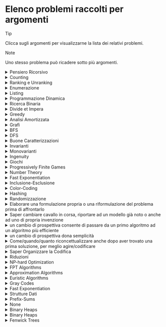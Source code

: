 # Elenco problemi raccolti per argomenti

> [!TIP]
> Clicca sugli argomenti per visualizzarne la lista dei relativi problemi.

> [!NOTE]
> Uno stesso problema può ricadere sotto più argomenti.

<details>
<summary>Pensiero Ricorsivo</summary>

- [poldo_bis](poldo_bis)
- [collage](collage)
- [borse](borse)
- [conio2](conio2)
- [quanti_poldo](quanti_poldo)
- [forza_mediana](forza_mediana)
- [poldo_mania](poldo_mania)
- [monotone_01_matrix](monotone_01_matrix)
- [FBF_trasparenti](FBF_trasparenti)
- [lists_alignment](lists_alignment)
- [tavola_rotonda](tavola_rotonda)
- [ricerca_binaria](ricerca_binaria)
- [prev_and_next](prev_and_next)
- [prima_PD_su_linea](prima_PD_su_linea)
- [prima_PD_su_linea_fast_exp](prima_PD_su_linea_fast_exp)
- [piastrelle](piastrelle)
- [nim2](nim2)
- [accensione](accensione)
- [prima_PD_su_linea_interactive](prima_PD_su_linea_interactive)
- [prima_PD_non_locale_su_linea](prima_PD_non_locale_su_linea)
- [brothers_in_arms](brothers_in_arms)
- [matching_bipartito](matching_bipartito)
- [qkernels](qkernels)
- [prefixflip_solitaire](prefixflip_solitaire)
</details><details>
<summary>Counting</summary>

- [borse](borse)
- [quanti_poldo](quanti_poldo)
- [monotone_01_matrix](monotone_01_matrix)
- [FBF_trasparenti](FBF_trasparenti)
- [prev_and_next](prev_and_next)
- [piastrelle](piastrelle)
- [prima_PD_non_locale_su_linea](prima_PD_non_locale_su_linea)
- [matching_bipartito](matching_bipartito)
</details><details>
<summary>Ranking e Unranking</summary>

- [borse](borse)
- [quanti_poldo](quanti_poldo)
- [monotone_01_matrix](monotone_01_matrix)
- [FBF_trasparenti](FBF_trasparenti)
- [prev_and_next](prev_and_next)
- [piastrelle](piastrelle)
- [prima_PD_non_locale_su_linea](prima_PD_non_locale_su_linea)
- [matching_bipartito](matching_bipartito)
</details><details>
<summary>Enumerazione</summary>

- [borse](borse)
- [monotone_01_matrix](monotone_01_matrix)
- [FBF_trasparenti](FBF_trasparenti)
- [prev_and_next](prev_and_next)
- [piastrelle](piastrelle)
- [matching_bipartito](matching_bipartito)
</details><details>
<summary>Listing</summary>

</details><details>
<summary>Programmazione Dinamica</summary>

- [poldo_bis](poldo_bis)
- [collage](collage)
- [conio2](conio2)
- [quanti_poldo](quanti_poldo)
- [down_to_the_origin](down_to_the_origin)
- [poldo_mania](poldo_mania)
- [lists_alignment](lists_alignment)
- [mostra](mostra)
- [funghi](funghi)
- [prima_PD_su_linea](prima_PD_su_linea)
- [prima_PD_su_linea_fast_exp](prima_PD_su_linea_fast_exp)
- [pianostudi](pianostudi)
- [prima_PD_su_linea_interactive](prima_PD_su_linea_interactive)
- [prima_PD_non_locale_su_linea](prima_PD_non_locale_su_linea)
- [brothers_in_arms](brothers_in_arms)
- [conio3](conio3)
</details><details>
<summary>Ricerca Binaria</summary>

- [ricerca_binaria](ricerca_binaria)
</details><details>
<summary>Divide et Impera</summary>

- [forza_mediana](forza_mediana)
</details><details>
<summary>Greedy</summary>

- [conio1](conio1)
- [pianostudi](pianostudi)
- [muro](muro)
</details><details>
<summary>Analisi Amortizzata</summary>

- [baloni](baloni)
</details><details>
<summary>Grafi</summary>

- [cesena](cesena)
- [tecla](tecla)
- [fire_escape](fire_escape)
- [odd_cycle_reach](odd_cycle_reach)
- [mutually_unreachable](mutually_unreachable)
- [BFS](BFS)
- [connected_components](connected_components)
- [interruttori](interruttori)
- [dijkstra](dijkstra)
- [matita](matita)
</details><details>
<summary>BFS</summary>

- [cesena](cesena)
- [fire_escape](fire_escape)
- [odd_cycle_reach](odd_cycle_reach)
- [mutually_unreachable](mutually_unreachable)
- [connected_components](connected_components)
- [interruttori](interruttori)
</details><details>
<summary>DFS</summary>

- [matita](matita)
</details><details>
<summary>Buone Caratterizzazioni</summary>

- [tecla](tecla)
- [odd_cycle_reach](odd_cycle_reach)
- [funghi](funghi)
- [brothers_in_arms](brothers_in_arms)
- [matita](matita)
</details><details>
<summary>Invarianti</summary>

- [formiche](formiche)
</details><details>
<summary>Monovarianti</summary>

- [prefixflip_solitaire](prefixflip_solitaire)
</details><details>
<summary>Ingenuity</summary>

- [marea](marea)
- [poldo_bis](poldo_bis)
- [conio1](conio1)
- [bufale](bufale)
- [pioggia](pioggia)
- [domino](domino)
- [pianostudi](pianostudi)
- [muro](muro)
- [formiche](formiche)
- [binary_heap](binary_heap)
- [prefixflip_solitaire](prefixflip_solitaire)
</details><details>
<summary>Giochi</summary>

- [poldo_bis](poldo_bis)
- [down_to_the_origin](down_to_the_origin)
- [nim2](nim2)
</details><details>
<summary>Progressively Finite Games</summary>

- [down_to_the_origin](down_to_the_origin)
- [nim2](nim2)
</details><details>
<summary>Number Theory</summary>

- [accensione](accensione)
</details><details>
<summary>Fast Exponentiation</summary>

- [prima_PD_su_linea_fast_exp](prima_PD_su_linea_fast_exp)
</details><details>
<summary>Inclusione-Esclusione</summary>

</details><details>
<summary>Color-Coding</summary>

</details><details>
<summary>Hashing</summary>

</details><details>
<summary>Randomizzazione</summary>

</details><details>
<summary>Elaborare una formulazione propria o una riformulazione del problema prima di affrontarlo</summary>

- [cesena](cesena)
- [interruttori](interruttori)
</details><details>
<summary>Saper cambiare cavallo in corsa, riportare ad un modello già noto o anche ad uno di propria invenzione</summary>

- [mostra](mostra)
- [formiche](formiche)
</details><details>
<summary>un cambio di prospettiva consente di passare da un primo algoritmo ad un algoritmo più efficiente</summary>

- [cesena](cesena)
- [interruttori](interruttori)
</details><details>
<summary>un cambio di prospettiva dona semplicità</summary>

- [tecla](tecla)
</details><details>
<summary>Come/quando/quanto riconcettualizzare anche dopo aver trovato una prima soluzione, per meglio agire/codificare</summary>

- [formiche](formiche)
</details><details>
<summary>Saper Organizzare la Codifica</summary>

- [formiche](formiche)
</details><details>
<summary>Riduzioni</summary>

</details><details>
<summary>NP-hard Optimization</summary>

</details><details>
<summary>FPT Algorithms</summary>

</details><details>
<summary>Approximation Algorithms</summary>

</details><details>
<summary>Euristic Algorithms</summary>

</details><details>
<summary>Gray Codes</summary>

</details><details>
<summary>Fast Exponentiation</summary>

</details><details>
<summary>Strutture Dati</summary>

</details><details>
<summary>Prefix-Sums</summary>

</details><details>
<summary>None</summary>

- [domino](domino)
</details><details>
<summary>Binary Heaps</summary>

- [dijkstra](dijkstra)
- [binary_heap](binary_heap)
</details><details>
<summary>Binary Heaps</summary>

- [dijkstra](dijkstra)
- [binary_heap](binary_heap)
</details><details>
<summary>Fenwick Trees</summary>

</details>